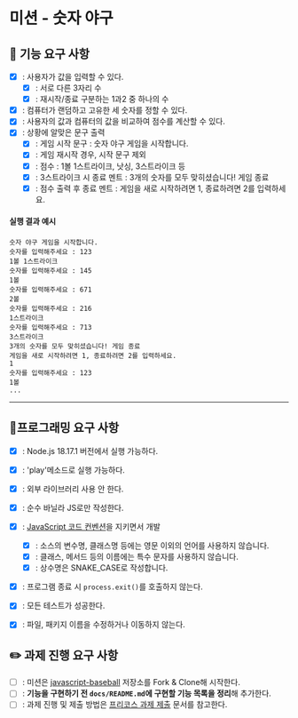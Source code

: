 # 미션 - 숫자 야구
## 🚀 기능 요구 사항
- [X] : 사용자가 값을 입력할 수 있다.
  - [X] : 서로 다른 3자리 수
  - [X] :  재시작/종료 구분하는 1과2 중 하나의 수
- [X] : 컴퓨터가 랜덤하고 고유한 세 숫자를 정할 수 있다.
- [X] : 사용자의 값과 컴퓨터의 값을 비교하여 점수를 계산할 수 있다.
- [X] : 상황에 알맞은 문구 출력
  - [X] : 게임 시작 문구 :  숫자 야구 게임을 시작합니다.
  - [X] : 게임 재시작 경우, 시작 문구 제외
  - [X] : 점수 : 1볼 1스트라이크, 낫싱, 3스트라이크 등
  - [X] : 3스트라이크 시 종료 멘트 : 3개의 숫자를 모두 맞히셨습니다! 게임 종료
  - [X] : 점수 출력 후 종료 멘트 : 게임을 새로 시작하려면 1, 종료하려면 2를 입력하세요.
  
#### 실행 결과 예시

```
숫자 야구 게임을 시작합니다.
숫자를 입력해주세요 : 123
1볼 1스트라이크
숫자를 입력해주세요 : 145
1볼
숫자를 입력해주세요 : 671
2볼
숫자를 입력해주세요 : 216
1스트라이크
숫자를 입력해주세요 : 713
3스트라이크
3개의 숫자를 모두 맞히셨습니다! 게임 종료
게임을 새로 시작하려면 1, 종료하려면 2를 입력하세요.
1
숫자를 입력해주세요 : 123
1볼
...
```

---
## 🎯프로그래밍 요구 사항 
- [X] : Node.js 18.17.1 버전에서 실행 가능하다.
- [X] : 'play'메소드로 실행 가능하다.
- [X] : 외부 라이브러리 사용 안 한다.
- [X] : 순수 바닐라 JS로만 작성한다.
- [X] : [JavaScript 코드 컨벤션](https://github.com/woowacourse/woowacourse-docs/tree/main/styleguide/javascript)을 지키면서 개발
  - [X] : 소스의 변수명, 클래스명 등에는 영문 이외의 언어를 사용하지 않습니다.
  - [X] : 클래스, 메서드 등의 이름에는 특수 문자를 사용하지 않습니다.
  - [X] : 상수명은 SNAKE_CASE로 작성합니다.
- [X] : 프로그램 종료 시 `process.exit()`를 호출하지 않는다.
- [X] : 모든 테스트가 성공한다.
- [X] : 파일, 패키지 이름을 수정하거나 이동하지 않는다.

  
## ✏️ 과제 진행 요구 사항
- [ ] : 미션은 [javascript-baseball](https://github.com/woowacourse-precourse/javascript-baseball-6/) 저장소를 Fork & Clone해 시작한다.
- [ ] : **기능을 구현하기 전 `docs/README.md`에 구현할 기능 목록을 정리**해 추가한다.
- [ ] : 과제 진행 및 제출 방법은 [프리코스 과제 제출](https://github.com/woowacourse/woowacourse-docs/tree/master/precourse) 문서를 참고한다.
